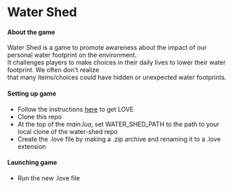 # Water Shed

#### About the game
Water Shed is a game to promote awareness about the impact of our personal water footprint on the environment.   
It challenges players to make choices in their daily lives to lower their water footprint. We often don't realize   
that many items/choices could have hidden or unexpected water footprints.

#### Setting up game

- Follow the instructions [here](https://love2d.org/wiki/Getting_Started) to get LOVE
- Clone this repo
- At the top of the *main.lua*, set WATER_SHED_PATH to the path to your local clone of the water-shed repo
- Create the .love file by making a .zip archive and renaming it to a .love extension

#### Launching game

- Run the new .love file
